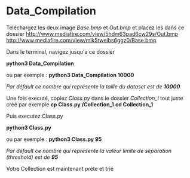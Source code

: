 # Data_Compilation

Téléchargez les deux image *Base.bmp* et *Out.bmp* et placez les dans ce dossier
http://www.mediafire.com/view/5hdm63pad6cw29s/Out.bmp
http://www.mediafire.com/view/mlk5tweibs6ggz0/Base.bmp

Dans le terminal, navigez jusqu'a ce dossier

**python3 Data_Compilation**

ou par exemple :
**python3 Data_Compilation 10000**

*Par défault ce nombre qui représente la taille du dataset est de **10000***

Une fois executé, copiez *Class.py* dans le dossier *Collection_i* tout juste créé
par exemple
**cp Class.py /Collection_1**
**cd Collection_1**

Puis executez Class.py

**python3 Class.py**

ou par exemple :
**python3 Class.py 95**

*Par défault ce nombre qui représente la valeur limite de séparation *(threshold)* est de **95***

Votre Collection est maintenant prète et trié 

